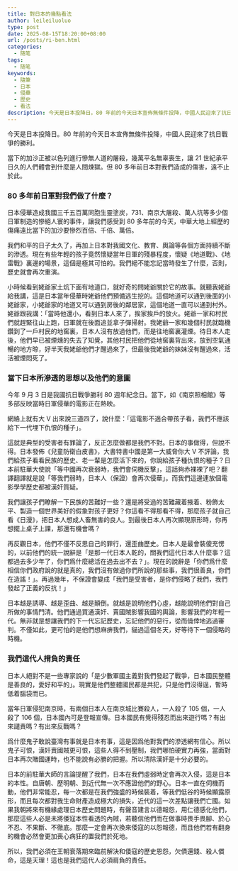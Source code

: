 ```yaml
---
title: 對日本的幾點看法
author: leileiluoluo
type: post
date: 2025-08-15T18:20:00+08:00
url: /posts/ri-ben.html
categories:
  - 随笔
tags:
  - 随笔
keywords:
  - 隨筆
  - 日本
  - 侵華
  - 歷史
  - 看法
description: 今天是日本投降日。80 年前的今天日本宣佈無條件投降，中國人民迎來了抗日戰爭的勝利。當下的加沙正被以色列進行慘無人道的屠殺，幾萬平名無辜喪生，讓 21 世紀承平日久的人們體會到什麼是人間煉獄。但 80 多年前日本對我們造成的傷害，遠不止於此。日本侵華造成我國三千五百萬同胞生靈塗炭，731、南京大屠殺、萬人坑等多少個日軍制造的慘絕人寰的事件，讓我們感受到 80 多年前的今天，中華大地上經歷的傷痛遠比當下的加沙要慘烈百倍、千倍、萬倍。
---
```


今天是日本投降日。80 年前的今天日本宣佈無條件投降，中國人民迎來了抗日戰爭的勝利。

當下的加沙正被以色列進行慘無人道的屠殺，幾萬平名無辜喪生，讓 21 世紀承平日久的人們體會到什麼是人間煉獄。但 80 多年前日本對我們造成的傷害，遠不止於此。

### 80 多年前日軍對我們做了什麼？

日本侵華造成我國三千五百萬同胞生靈塗炭，731、南京大屠殺、萬人坑等多少個日軍制造的慘絕人寰的事件，讓我們感受到 80 多年前的今天，中華大地上經歷的傷痛遠比當下的加沙要慘烈百倍、千倍、萬倍。

我們和平的日子太久了，再加上日本對我國文化、教育、輿論等各個方面持續不斷的滲透。現在有些年輕的孩子竟然懷疑當年日軍的殘暴程度，懷疑《地道戰》、《地雷戰》裏邊的場景，這個是極其可怕的。我們絕不能忘記當時發生了什麼，否則，歷史就會再次重演。

小時候看到姥爺家土炕下面有地道口，就好奇的問姥爺關於它的故事。就聽我姥爺給我講，這是日本當年侵華時姥爺他們預備逃生挖的。這個地道可以通到後面的小姥爺家，小姥爺家的地道又可以通到房後的鄰居家，這個地道一直可以通到村外。姥爺跟我講：「當時他還小，看到日本人來了，挨家挨戶的放火。姥爺一家和村民們就趕緊往山上跑，日軍就在後面追並拿子彈掃射。我姥爺一家和幾個村民就臨機鑽到了一戶村民的地窖裏，日本人沒有放過他們，而是往地窖裏灌煙。待日本人走後，他們早已被煙燻的失去了知覺，其他村民把他們從地窖裏背出來，放到空氣通暢的地方晾，好半天我姥爺他們才醒過來了，但最後我姥爺的妹妹沒有醒過來，活活被煙悶死了。

### 當下日本所滲透的思想以及他們的意圖

今年 9 月 3 日是我國抗日戰爭勝利 80 週年紀念日。當下，如《南京照相館》等多部反映當時日軍侵華的電影正在熱映。

網絡上就有大 V 出來說三道四了，說什麼：「這電影不適合帶孩子看，我們不應該給下一代埋下仇恨的種子」。

這就是典型的受害者有罪論了，反正怎麼做都是我們不對。日本的事做得，但說不得。日本發佈《兒童防衛白皮書》，大書特書中國是第一大威脅你大 V 不評論，我們給孩子看看民族的歷史、老一輩是怎麼活下來的，你說給孩子種仇恨的種子？日本前駐華大使說「等中國再次衰弱時，我們會伺機反擊」，這話夠赤裸裸了吧？翻譯翻譯就是說「等我們弱時，日本人（保證）會再次侵華」。而我們這邊連放個電影學學歷史都被漢奸質疑。

我們讓孩子們瞭解一下民族的苦難好一些？還是將受過的苦難藏着掖着、粉飾太平、製造一個世界美好的假象對孩子更好？你這看不得那看不得，那麼孩子就自己看《日漫》，把日本人想成人畜無害的良人。到最後日本人再次顯現原形時，你再想擺上桌子上課，那還有機會嗎？

再反觀日本，他們不僅不反思自己的罪行，還歪曲歷史。日本人是最會裝傻充愣的，以前他們的統一說辭是「是那一代日本人乾的，關我們這代日本人什麼事？這都過去多少年了，你們爲什麼總活在過去出不去？」。現在的說辭是「你們爲什麼相信你們政府說的就是真的，我們沒有做過你們所說的那些事，我們很善良，你們在造謠！」。再過幾年，不保證會變成「我們是受害者，是你們侵略了我們，我們發起了正義的反抗！」

日本越是誘導、越是歪曲、越是顛倒。就越是說明他們心虛，越能說明他們對自己所做的事情門清。他們通過買通漢奸、賣國賊影響我國的輿論，影響我們的年輕一代。無非就是想讓我們的下一代忘記歷史，忘記他們的惡行，從而僥倖地逃過審判。不僅如此，更可怕的是他們想麻痹我們，貓過這個冬天，好等待下一個侵略的時機。

### 我們這代人揹負的責任

日本人絕對不是一些專家說的「是少數軍國主義對我們發起了戰爭，日本國民整體是善良的，愛好和平的」。現實是他們整體國民都是共犯，只是他們沒得逞，暫時低着腦袋而已。

當年日軍侵犯南京時，有兩個日本人在南京城比賽殺人，一人殺了 105 個，一人殺了 106 個，日本國內可是登報宣傳。日本國民有覺得殘忍而出來遊行嗎？有出來譴責嗎？有出來反戰嗎？

爲什麼鬼子敢說臺灣有事就是日本有事，這是因爲他對我們的滲透網有信心。所以鬼子可恨，漢奸賣國賊更可恨，這些人得不到壓制，我們哪怕硬實力再強，當面對日本再次賭國運時，也不能說有必勝的把握。所以清除漢奸是十分必要的。

日本的前駐華大師的言論提醒了我們，日本在我們虛弱時定會再次入侵，這是日本的本性。自唐朝、歷明朝、到近代無一次不應證他們的野心。日本一直在伺機而動，他們非常能忍，每一次都是在我們強盛的時候裝着，等我們低谷的時候顯露原形，而且每次都對我生命財產造成極大的損失，近代的這一次差點讓我們亡國。如果我朝將來有機緣處理日本歷史問題時，有聲音建言以德報怨，用仁德感化他們，那麼這些人必是未將倭寇本性看透的內賊，若聽信他們而在做事時畏手畏腳、於心不忍、不果斷、不徹底。那麼一定會再次換來倭寇的以怨報德，而且他們若有翻身的機會必然會更加喪心病狂的置我們於死地。

所以，我們必須在王朝衰落期來臨前解決和倭寇的歷史恩怨，欠債還錢、殺人償命，這是天理！這也是我們這代人必須肩負的責任。
